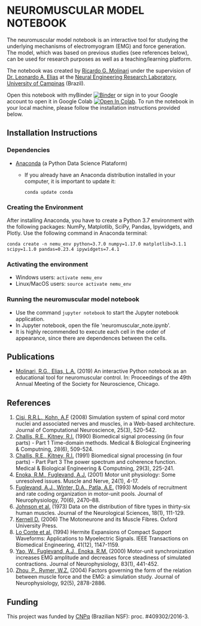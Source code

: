 
# NEUROMUSCULAR MODEL NOTEBOOK
The neuromuscular model notebook is an interactive tool for studying the underlying mechanisms of electromyogram (EMG) and force generation. The model, which was based on previous studies (see references below), can be used for research purposes as well as a teaching/learning platform.

The notebook was created by [Ricardo G. Molinari](https://github.com/molinaris) under the supervision of [Dr. Leonardo A. Elias](https://github.com/leoelias-unicamp) at the [Neural Engineering Research Laboratory](http://www.fee.unicamp.br/deb/leoelias/ner-lab?language=en), [University of Campinas](http://www.unicamp.br/unicamp/english) (Brazil).

Open this notebook with myBinder [![Binder](https://mybinder.org/badge_logo.svg)](https://mybinder.org/v2/gh/molinaris/neuromuscular_notebook/master?filepath=neuromuscular_note.ipynb) or sign in to your Google account to open it in Google Colab [![Open In Colab](https://colab.research.google.com/assets/colab-badge.svg)](https://colab.research.google.com/drive/1UAL_mhJQ2Cln4V-3IeFLlJsmwyG0R5R1). To run the notebook in your local machine, please follow the installation instructions provided below.

## Installation Instructions
### Dependencies
- [Anaconda](https://www.anaconda.com/) (a Python Data Science Plataform)
  - If you already have an Anaconda distribution installed in your computer, it is important to update it:

    `conda update conda`

### Creating the Environment
After installing Anaconda, you have to create a Python 3.7 environment with the following packages: NumPy, Matplotlib, SciPy, Pandas, Ipywidgets, and Plotly. Use the following command in Anaconda terminal:

`conda create -n nemu_env python=3.7.0 numpy=1.17.0 matplotlib=3.1.1 scipy=1.1.0 pandas=0.23.4 ipywidgets=7.4.1`

### Activating the environment
- Windows users: `activate nemu_env`
- Linux/MacOS users: `source activate nemu_env`

### Running the neuromuscular model notebook
- Use the command `jupyter notebook` to start the Jupyter notebook application.
- In Jupyter notebook, open the file 'neuromuscular_note.ipynb'.
- It is highly recommended to execute each cell in the order of appearance, since there are dependences between the cells.

## Publications
- [Molinari, R.G., Elias, L.A.](Poster_SfN_2019_RGM_LAE.pdf) (2019) An interactive Python notebook as an educational tool for neuromuscular control. In: Proceedings of the 49th Annual Meeting of the Society for Neuroscience, Chicago.

## References
1. [Cisi, R.R.L., Kohn, A.F](https://dx.doi.org/10.1007/s10827-008-0092-8) (2008) Simulation system of spinal cord motor nuclei and associated nerves and muscles, in a Web-based architecture. Journal of Computational Neuroscience, 25(3), 520-542.
2. [Challis, R.E., Kitney, R.I.](https://doi.org/10.1007/BF02442601) (1990) Biomedical signal processing (in four parts) - Part 1 Time-domain methods. Medical & Biological Engineering & Computning, 28(6), 509-524.
3. [Challis, R.E., Kitney, R.I.](https://doi.org/10.1007/BF02446704) (1991) Biomedical signal processing (in four parts) - Part Part 3 The power spectrum and coherence function. Medical & Biological Engineering & Computning, 29(3), 225-241.
4. [Enoka, R.M., Fuglevand, A.J.](https://doi.org/10.1002/1097-4598(200101)24:1<4::AID-MUS13>3.0.CO;2-F) (2001) Motor unit physiology: Some unresolved issues. Muscle and Nerve, 24(1), 4-17.
5. [Fuglevand, A.J., Winter, D.A., Patla, A.E.](https://doi.org/10.1152/jn.1993.70.6.2470) (1993) Models of recruitment and rate coding organization in motor-unit pools. Journal of Neurophysiology, 70(6), 2470–88.
6. [Johnson et al.](https://doi.org/10.1016/0022-510X(73)90023-3) (1973) Data on the distribution of fibre types in thirty-six human muscles. Journal of the Neurological Sciences, 18(1), 111-129.
7. [Kernell D.](https://doi.org/10.1093/acprof:oso/9780198526551.001.0001) (2006) The Motoneurone and its Muscle Fibres. Oxford University Press.
8. [Lo Conte et al.](http://doi.org/10.1109/10.335863) (1994) Hermite Expansions of Compact Support Waveforms: Applications to Myoelectric Signals. IEEE Transactions on Biomedical Engineering, 41(12), 1147-1159.
9. [Yao, W., Fuglevand, A.J., Enoka, R.M.](https://doi.org/10.1152/jn.2000.83.1.441) (2000) Motor-unit synchronization increases EMG amplitude and decreases force steadiness of simulated contractions. Journal of Neurophysiology, 83(1), 441-452.
10. [Zhou, P., Rymer, W.Z.]( https://doi.org/10.1152/jn.00367.2004) (2004) Factors governing the form of the relation between muscle force and the EMG: a simulation study. Journal of Neurophysiology, 92(5), 2878-2886.

## Funding
This project was funded by [CNPq](http://www.cnpq.br/) (Brazilian NSF): proc. #409302/2016-3.
